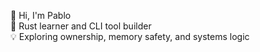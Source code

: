 👋 Hi, I'm Pablo  
🦀 Rust learner and CLI tool builder  
💡 Exploring ownership, memory safety, and systems logic  
